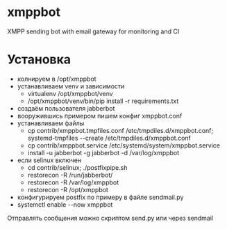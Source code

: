 # xmppbot
XMPP sending bot with email gateway for monitoring and CI

# Установка

* колнируем в /opt/xmppbot
* устанавливаем venv и зависимости
  * virtualenv /opt/xmppbot/venv
  * /opt/xmppbot/venv/bin/pip install -r requirements.txt
* создаём пользователя jabberbot
* вооружившись примером пишем конфиг xmppbot.conf
* устанавливаем файлы
  * cp contrib/xmppbot.tmpfiles.conf /etc/tmpdiles.d/xmppbot.conf; systemd-tmpfiles --create /etc/tmpdiles.d/xmppbot.conf
  * cp contrib/xmppbot.service /etc/systemd/system/xmppbot.service
  * install -u jabberbot -g jabberbot -d /var/log/xmppbot
* если selinux включен
  * cd contrib/selinux; ./postfixpipe.sh	
  * restorecon -R /run/jabberbot/
  * restorecon -R /var/log/xmppbot
  * restorecon -R /opt/xmppbot
* конфигурируем postfix по примеру в файле sendmail.py
* systemctl enable --now xmppbot

Отправлять сообщения можно скриптом send.py или через sendmail
